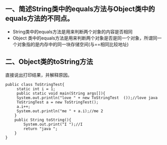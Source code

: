 ## 一、简述String类中的equals方法与Object类中的equals方法的不同点。
 * String类中的equals方法是用来判断两个对象的内容是否相同
 * Object 类中的equals方法是用来判断两个对象是否是同一个对象，所谓同一个对象指的是内存中的同一块存储空间(与==相同比较地址)
 
## 二、Object类的toString方法
  直接说出打印结果，并解释原因。
	
    public class ToStringTest{
   		 static int i = 1;
  	     public static void main(String args[]){
       	 System.out.println("love " + new ToStringTest	());//love java
    	 ToStringTest a = new ToStringTest();
    	 a.i++;
    	 System.out.println("me " + a.i);//me 2
    	}
   		public String toString(){
    	 	System.out.print("I ");//I
    	 	return "java ";
    	}
	}
